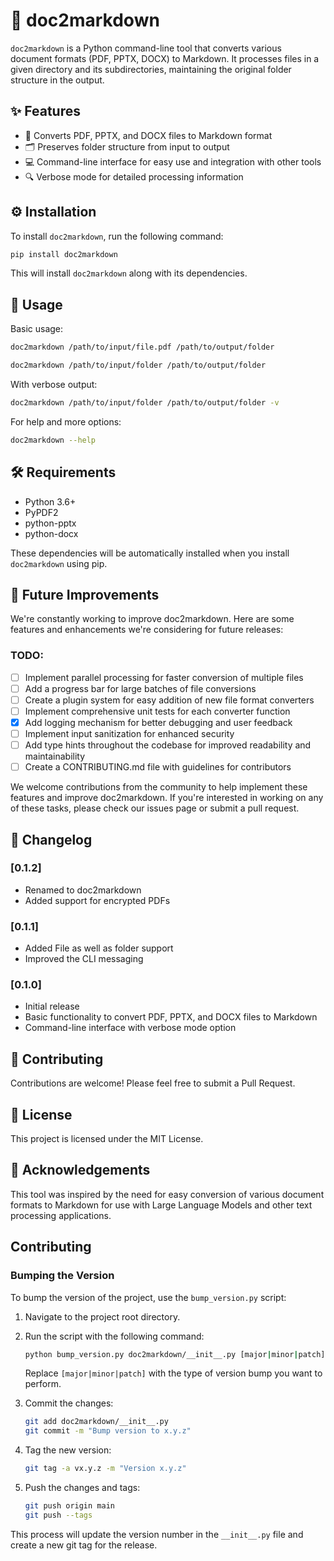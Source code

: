 # 📄 doc2markdown

`doc2markdown` is a Python command-line tool that converts various document formats (PDF, PPTX, DOCX) to Markdown. It processes files in a given directory and its subdirectories, maintaining the original folder structure in the output.

## ✨ Features

- 📑 Converts PDF, PPTX, and DOCX files to Markdown format
- 🗂️ Preserves folder structure from input to output
- 💻 Command-line interface for easy use and integration with other tools
- 🔍 Verbose mode for detailed processing information

## ⚙️ Installation

To install `doc2markdown`, run the following command:

```bash
pip install doc2markdown
```

This will install `doc2markdown` along with its dependencies.

## 🚀 Usage

Basic usage:

```bash
doc2markdown /path/to/input/file.pdf /path/to/output/folder 
```

```bash
doc2markdown /path/to/input/folder /path/to/output/folder
```

With verbose output:

```bash
doc2markdown /path/to/input/folder /path/to/output/folder -v
```

For help and more options:

```bash
doc2markdown --help
```

## 🛠️ Requirements

- Python 3.6+
- PyPDF2
- python-pptx
- python-docx

These dependencies will be automatically installed when you install `doc2markdown` using pip.

## 🚀 Future Improvements

We're constantly working to improve doc2markdown. Here are some features and enhancements we're considering for future releases:

### TODO:

- [ ] Implement parallel processing for faster conversion of multiple files
- [ ] Add a progress bar for large batches of file conversions
- [ ] Create a plugin system for easy addition of new file format converters
- [ ] Implement comprehensive unit tests for each converter function
- [X] Add logging mechanism for better debugging and user feedback
- [ ] Implement input sanitization for enhanced security
- [ ] Add type hints throughout the codebase for improved readability and maintainability
- [ ] Create a CONTRIBUTING.md file with guidelines for contributors

We welcome contributions from the community to help implement these features and improve doc2markdown. If you're interested in working on any of these tasks, please check our issues page or submit a pull request.

## 📝 Changelog

### [0.1.2] 
- Renamed to doc2markdown
- Added support for encrypted PDFs

### [0.1.1] 
- Added File as well as folder support
- Improved the CLI messaging

### [0.1.0] 
- Initial release
- Basic functionality to convert PDF, PPTX, and DOCX files to Markdown
- Command-line interface with verbose mode option

## 🤝 Contributing

Contributions are welcome! Please feel free to submit a Pull Request.

## 📜 License

This project is licensed under the MIT License.

## 🙏 Acknowledgements 

This tool was inspired by the need for easy conversion of various document formats to Markdown for use with Large Language Models and other text processing applications.

## Contributing

### Bumping the Version

To bump the version of the project, use the `bump_version.py` script:

1. Navigate to the project root directory.
2. Run the script with the following command:

   ```bash
   python bump_version.py doc2markdown/__init__.py [major|minor|patch]
   ```

   Replace `[major|minor|patch]` with the type of version bump you want to perform.

3. Commit the changes:

   ```bash
   git add doc2markdown/__init__.py
   git commit -m "Bump version to x.y.z"
   ```

4. Tag the new version:

   ```bash
   git tag -a vx.y.z -m "Version x.y.z"
   ```

5. Push the changes and tags:

   ```bash
   git push origin main
   git push --tags
   ```

This process will update the version number in the `__init__.py` file and create a new git tag for the release.
